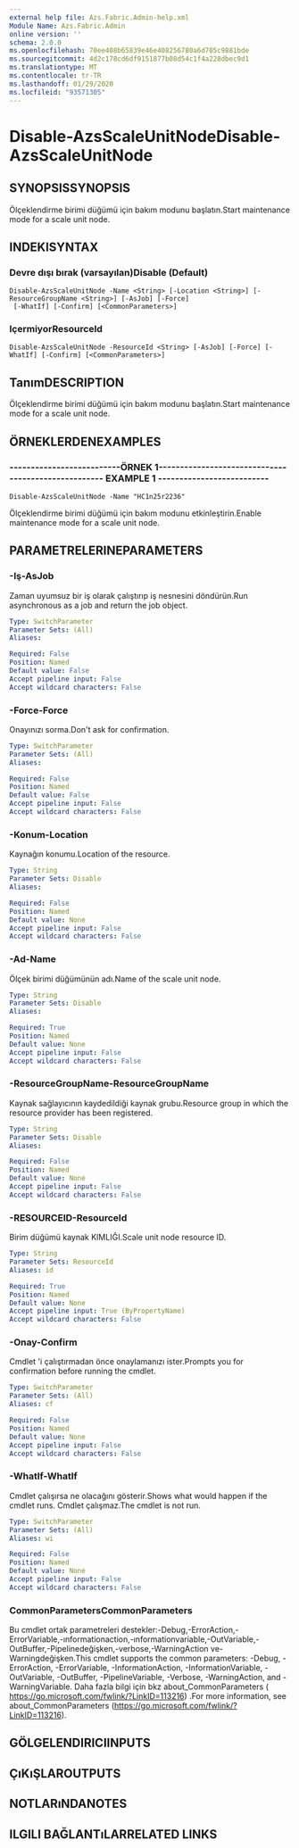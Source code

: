 ```yaml
---
external help file: Azs.Fabric.Admin-help.xml
Module Name: Azs.Fabric.Admin
online version: ''
schema: 2.0.0
ms.openlocfilehash: 70ee408b65839e46e408256780a6d705c9881bde
ms.sourcegitcommit: 4d2c178cd6df9151877b08d54c1f4a228dbec9d1
ms.translationtype: MT
ms.contentlocale: tr-TR
ms.lasthandoff: 01/29/2020
ms.locfileid: "93571305"
---
```

# <span data-ttu-id="02a41-101">Disable-AzsScaleUnitNode</span><span class="sxs-lookup"><span data-stu-id="02a41-101">Disable-AzsScaleUnitNode</span></span>

## <span data-ttu-id="02a41-102">SYNOPSIS</span><span class="sxs-lookup"><span data-stu-id="02a41-102">SYNOPSIS</span></span>
<span data-ttu-id="02a41-103">Ölçeklendirme birimi düğümü için bakım modunu başlatın.</span><span class="sxs-lookup"><span data-stu-id="02a41-103">Start maintenance mode for a scale unit node.</span></span>

## <span data-ttu-id="02a41-104">INDEKI</span><span class="sxs-lookup"><span data-stu-id="02a41-104">SYNTAX</span></span>

### <span data-ttu-id="02a41-105">Devre dışı bırak (varsayılan)</span><span class="sxs-lookup"><span data-stu-id="02a41-105">Disable (Default)</span></span>
```
Disable-AzsScaleUnitNode -Name <String> [-Location <String>] [-ResourceGroupName <String>] [-AsJob] [-Force]
 [-WhatIf] [-Confirm] [<CommonParameters>]
```

### <span data-ttu-id="02a41-106">Içermiyor</span><span class="sxs-lookup"><span data-stu-id="02a41-106">ResourceId</span></span>
```
Disable-AzsScaleUnitNode -ResourceId <String> [-AsJob] [-Force] [-WhatIf] [-Confirm] [<CommonParameters>]
```

## <span data-ttu-id="02a41-107">Tanım</span><span class="sxs-lookup"><span data-stu-id="02a41-107">DESCRIPTION</span></span>
<span data-ttu-id="02a41-108">Ölçeklendirme birimi düğümü için bakım modunu başlatın.</span><span class="sxs-lookup"><span data-stu-id="02a41-108">Start maintenance mode for a scale unit node.</span></span>

## <span data-ttu-id="02a41-109">ÖRNEKLERDEN</span><span class="sxs-lookup"><span data-stu-id="02a41-109">EXAMPLES</span></span>

### <span data-ttu-id="02a41-110">--------------------------ÖRNEK 1--------------------------</span><span class="sxs-lookup"><span data-stu-id="02a41-110">-------------------------- EXAMPLE 1 --------------------------</span></span>
```
Disable-AzsScaleUnitNode -Name "HC1n25r2236"
```

<span data-ttu-id="02a41-111">Ölçeklendirme birimi düğümü için bakım modunu etkinleştirin.</span><span class="sxs-lookup"><span data-stu-id="02a41-111">Enable maintenance mode for a scale unit node.</span></span>

## <span data-ttu-id="02a41-112">PARAMETRELERINE</span><span class="sxs-lookup"><span data-stu-id="02a41-112">PARAMETERS</span></span>

### <span data-ttu-id="02a41-113">-Iş</span><span class="sxs-lookup"><span data-stu-id="02a41-113">-AsJob</span></span>
<span data-ttu-id="02a41-114">Zaman uyumsuz bir iş olarak çalıştırıp iş nesnesini döndürün.</span><span class="sxs-lookup"><span data-stu-id="02a41-114">Run asynchronous as a job and return the job object.</span></span>

```yaml
Type: SwitchParameter
Parameter Sets: (All)
Aliases: 

Required: False
Position: Named
Default value: False
Accept pipeline input: False
Accept wildcard characters: False
```

### <span data-ttu-id="02a41-115">-Force</span><span class="sxs-lookup"><span data-stu-id="02a41-115">-Force</span></span>
<span data-ttu-id="02a41-116">Onayınızı sorma.</span><span class="sxs-lookup"><span data-stu-id="02a41-116">Don't ask for confirmation.</span></span>

```yaml
Type: SwitchParameter
Parameter Sets: (All)
Aliases: 

Required: False
Position: Named
Default value: False
Accept pipeline input: False
Accept wildcard characters: False
```

### <span data-ttu-id="02a41-117">-Konum</span><span class="sxs-lookup"><span data-stu-id="02a41-117">-Location</span></span>
<span data-ttu-id="02a41-118">Kaynağın konumu.</span><span class="sxs-lookup"><span data-stu-id="02a41-118">Location of the resource.</span></span>

```yaml
Type: String
Parameter Sets: Disable
Aliases: 

Required: False
Position: Named
Default value: None
Accept pipeline input: False
Accept wildcard characters: False
```

### <span data-ttu-id="02a41-119">-Ad</span><span class="sxs-lookup"><span data-stu-id="02a41-119">-Name</span></span>
<span data-ttu-id="02a41-120">Ölçek birimi düğümünün adı.</span><span class="sxs-lookup"><span data-stu-id="02a41-120">Name of the scale unit node.</span></span>

```yaml
Type: String
Parameter Sets: Disable
Aliases: 

Required: True
Position: Named
Default value: None
Accept pipeline input: False
Accept wildcard characters: False
```

### <span data-ttu-id="02a41-121">-ResourceGroupName</span><span class="sxs-lookup"><span data-stu-id="02a41-121">-ResourceGroupName</span></span>
<span data-ttu-id="02a41-122">Kaynak sağlayıcının kaydedildiği kaynak grubu.</span><span class="sxs-lookup"><span data-stu-id="02a41-122">Resource group in which the resource provider has been registered.</span></span>

```yaml
Type: String
Parameter Sets: Disable
Aliases: 

Required: False
Position: Named
Default value: None
Accept pipeline input: False
Accept wildcard characters: False
```

### <span data-ttu-id="02a41-123">-RESOURCEID</span><span class="sxs-lookup"><span data-stu-id="02a41-123">-ResourceId</span></span>
<span data-ttu-id="02a41-124">Birim düğümü kaynak KIMLIĞI.</span><span class="sxs-lookup"><span data-stu-id="02a41-124">Scale unit node resource ID.</span></span>

```yaml
Type: String
Parameter Sets: ResourceId
Aliases: id

Required: True
Position: Named
Default value: None
Accept pipeline input: True (ByPropertyName)
Accept wildcard characters: False
```

### <span data-ttu-id="02a41-125">-Onay</span><span class="sxs-lookup"><span data-stu-id="02a41-125">-Confirm</span></span>
<span data-ttu-id="02a41-126">Cmdlet 'i çalıştırmadan önce onaylamanızı ister.</span><span class="sxs-lookup"><span data-stu-id="02a41-126">Prompts you for confirmation before running the cmdlet.</span></span>

```yaml
Type: SwitchParameter
Parameter Sets: (All)
Aliases: cf

Required: False
Position: Named
Default value: None
Accept pipeline input: False
Accept wildcard characters: False
```

### <span data-ttu-id="02a41-127">-WhatIf</span><span class="sxs-lookup"><span data-stu-id="02a41-127">-WhatIf</span></span>
<span data-ttu-id="02a41-128">Cmdlet çalışırsa ne olacağını gösterir.</span><span class="sxs-lookup"><span data-stu-id="02a41-128">Shows what would happen if the cmdlet runs.</span></span>
<span data-ttu-id="02a41-129">Cmdlet çalışmaz.</span><span class="sxs-lookup"><span data-stu-id="02a41-129">The cmdlet is not run.</span></span>

```yaml
Type: SwitchParameter
Parameter Sets: (All)
Aliases: wi

Required: False
Position: Named
Default value: None
Accept pipeline input: False
Accept wildcard characters: False
```

### <span data-ttu-id="02a41-130">CommonParameters</span><span class="sxs-lookup"><span data-stu-id="02a41-130">CommonParameters</span></span>
<span data-ttu-id="02a41-131">Bu cmdlet ortak parametreleri destekler:-Debug,-ErrorAction,-ErrorVariable,-ınformationaction,-ınformationvariable,-OutVariable,-OutBuffer,-Pipelinedeğişken,-verbose,-WarningAction ve-Warningdeğişken.</span><span class="sxs-lookup"><span data-stu-id="02a41-131">This cmdlet supports the common parameters: -Debug, -ErrorAction, -ErrorVariable, -InformationAction, -InformationVariable, -OutVariable, -OutBuffer, -PipelineVariable, -Verbose, -WarningAction, and -WarningVariable.</span></span> <span data-ttu-id="02a41-132">Daha fazla bilgi için bkz about_CommonParameters ( https://go.microsoft.com/fwlink/?LinkID=113216) .</span><span class="sxs-lookup"><span data-stu-id="02a41-132">For more information, see about_CommonParameters (https://go.microsoft.com/fwlink/?LinkID=113216).</span></span>

## <span data-ttu-id="02a41-133">GÖLGELENDIRICI</span><span class="sxs-lookup"><span data-stu-id="02a41-133">INPUTS</span></span>

## <span data-ttu-id="02a41-134">ÇıKıŞLAR</span><span class="sxs-lookup"><span data-stu-id="02a41-134">OUTPUTS</span></span>

## <span data-ttu-id="02a41-135">NOTLARıNDA</span><span class="sxs-lookup"><span data-stu-id="02a41-135">NOTES</span></span>

## <span data-ttu-id="02a41-136">ILGILI BAĞLANTıLAR</span><span class="sxs-lookup"><span data-stu-id="02a41-136">RELATED LINKS</span></span>


